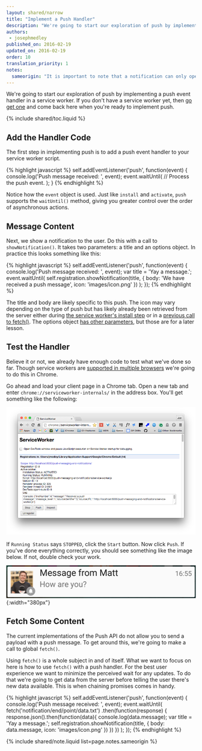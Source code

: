 ```yaml
---
layout: shared/narrow
title: "Implement a Push Handler"
description: "We're going to start our exploration of push by implementing a push event handler in a service worker."
authors:
 - josephmedley
published_on: 2016-02-19
updated_on: 2016-02-19
order: 10
translation_priority: 1
notes:
  sameorigin: "It is important to note that a notification can only open URLs from the same origin as the notification. The simplest way to overcome this issue is to have a page on your domain that performs a redirect."
---
```


<p class="intro">
	We're going to start our exploration of push by implementing a push event handler in a service worker. If you don't have a service worker yet, then <a href="/web/fundamentals/primers/service-worker">go get one</a> and come back here when you're ready to implement push.
</p>

{% include shared/toc.liquid %}

## Add the Handler Code

The first step in implementing push is to add a push event handler to your service worker script. 

{% highlight javascript %}
self.addEventListener('push', function(event) {
  console.log('Push message received: ', event);
  event.waitUntil(
    // Process the push event.
  );
}
{% endhighlight %}

Notice how the `event` object is used. Just like `install` and `activate`, `push` supports the `waitUntil()` method, giving you greater control over the order of asynchronous actions.

## Message Content

Next, we show a notification to the user. Do this with a call to `showNotification()`. It takes two parameters: a title and an options object. In practice this looks something like this:

{% highlight javascript %}
self.addEventListener('push', function(event) {
  console.log('Push message received: ', event);
  var title = 'Yay a message.';
  event.waitUntil(
    self.registration.showNotification(title, {
      body: 'We have received a push message',
      icon: 'images/icon.png'
    })
  );
});
{% endhighlight %}

The title and body are likely specific to this push. The icon may vary depending on the type of push but has likely already been retrieved from the server either during [the service worker's install step](/web/fundamentals/primers/service-worker/install) or in a [previous call to fetch()](/web/fundamentals/primers/service-worker/cache-and-return-requests). The options object [has other parameters](https://developer.mozilla.org/en-US/docs/Web/API/ServiceWorkerRegistration/showNotification), but those are for a later lesson.

## Test the Handler

Believe it or not, we already have enough code to test what we've done so far. Though service workers are [supported in multiple browsers](https://jakearchibald.github.io/isserviceworkerready/) we're going to do this in Chrome.

Go ahead and load your client page in a Chrome tab. Open a new tab and enter `chrome://serviceworker-internals/` in the address box. You'll get something like the following:

![Chrome's service worker internals page.](images/sw-internals.png)

If `Running Status` says `STOPPED`, click the `Start` button. Now click `Push`. If you've done everything correctly, you should see something like the image below. If not, double check your work.

![A test push message.](images/notification.png){:width="380px"}

## Fetch Some Content

The current implementations of the Push API do not allow you to send 
a payload with a push message. To get around this, we're going to make a call to global `fetch()`.

Using `fetch()` is a whole subject in and of itself. What we want to focus on here is how to use `fetch()` with a push handler. For the best user experience we want to minimize the perceived wait for any updates. To do that we're going to get data from the server before telling the user there's new data available. This is when chaining promises comes in handy.

{% highlight javascript %}
self.addEventListener('push', function(event) {
  console.log('Push message received: ', event);
  event.waitUntil(
    fetch('notification/end/point/data.txt')
      .then(function(response) {
        response.json().then(function(data){
          console.log(data.message);
          var title = 'Yay a message.';
          self.registration.showNotification(title, {
            body: data.message,
            icon: 'images/icon.png'
          })
        })
      })
  );
});
{% endhighlight %}

{% include shared/note.liquid list=page.notes.sameorigin %}
